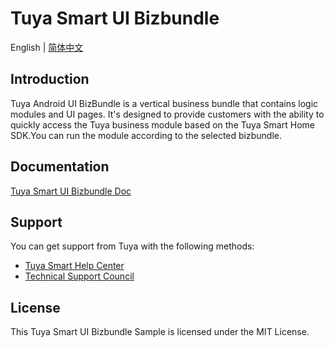 # Tuya Smart UI Bizbundle

English | [简体中文](README_CN.md)

## Introduction

Tuya Android UI BizBundle is a vertical business bundle that contains logic modules and UI pages. It's designed to provide customers with the ability to quickly access the Tuya business module based on the Tuya Smart Home SDK.You can run the module according to the selected bizbundle.

## Documentation

[Tuya Smart UI Bizbundle Doc](https://tuyainc.github.io/tuyasmart_bizbundle_android_doc/en/)

## Support

You can get support from Tuya with the following methods:

* [Tuya Smart Help Center](https://support.tuya.com/en/help)
* [Technical Support Council](https://iot.tuya.com/council/)

## License

This Tuya Smart UI Bizbundle Sample is licensed under the MIT License.
